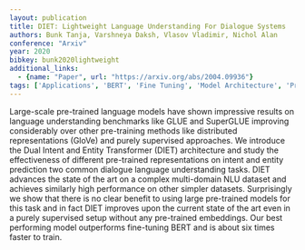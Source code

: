 ```yaml
---
layout: publication
title: DIET: Lightweight Language Understanding For Dialogue Systems
authors: Bunk Tanja, Varshneya Daksh, Vlasov Vladimir, Nichol Alan
conference: "Arxiv"
year: 2020
bibkey: bunk2020lightweight
additional_links:
  - {name: "Paper", url: "https://arxiv.org/abs/2004.09936"}
tags: ['Applications', 'BERT', 'Fine Tuning', 'Model Architecture', 'Pretraining Methods', 'Reinforcement Learning', 'Training Techniques', 'Transformer']
---
```

Large-scale pre-trained language models have shown impressive results on language understanding benchmarks like GLUE and SuperGLUE improving considerably over other pre-training methods like distributed representations (GloVe) and purely supervised approaches. We introduce the Dual Intent and Entity Transformer (DIET) architecture and study the effectiveness of different pre-trained representations on intent and entity prediction two common dialogue language understanding tasks. DIET advances the state of the art on a complex multi-domain NLU dataset and achieves similarly high performance on other simpler datasets. Surprisingly we show that there is no clear benefit to using large pre-trained models for this task and in fact DIET improves upon the current state of the art even in a purely supervised setup without any pre-trained embeddings. Our best performing model outperforms fine-tuning BERT and is about six times faster to train.
